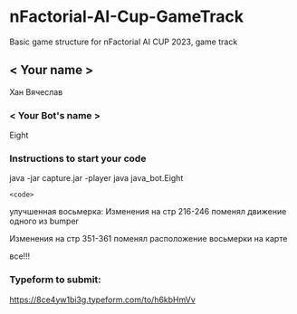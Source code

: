 # nFactorial-AI-Cup-GameTrack
Basic game structure for nFactorial AI CUP 2023, game track

## < Your name >
Хан Вячеслав

### < Your Bot's name >
Eight

### Instructions to start your code
java -jar capture.jar -player java java_bot.Eight
```
<code>
```
улучшенная восьмерка:
Изменения на стр 216-246
поменял движение одного из bumper

Изменения на стр 351-361
поменял расположение восьмерки на карте

все!!!

### Typeform to submit:
https://8ce4yw1bi3g.typeform.com/to/h6kbHmVv
